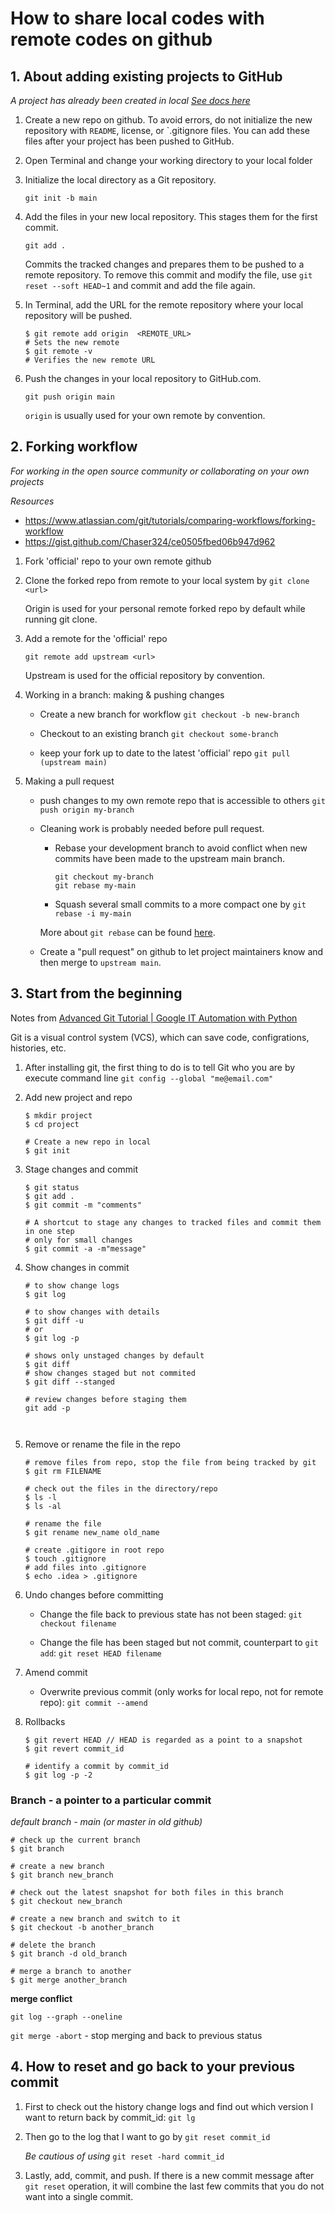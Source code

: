 # How to share local codes with remote codes on github

## 1. About adding existing projects to GitHub

*A project has already been created in local*  [*See docs here*](https://docs.github.com/en/github/importing-your-projects-to-github/importing-source-code-to-github/adding-an-existing-project-to-github-using-the-command-line) 

1. Create a new repo on github.
   To avoid errors, do not initialize the new repository with `README`, license, or `.gitignore files. 
You can add these files after your project has been pushed to GitHub.


2. Open Terminal and change your working directory to your local folder


3. Initialize the local directory as a Git repository.

    ```
   git init -b main
   ```


4. Add the files in your new local repository. 
This stages them for the first commit.

    ```
   git add .
   ```
   
   Commits the tracked changes and prepares them to be pushed to a remote repository.
   To remove this commit and modify the file, use `git reset --soft HEAD~1` and commit and add the file again.


5. In Terminal, add the URL for the remote repository where your local repository will be pushed.
   
   ```
   $ git remote add origin  <REMOTE_URL> 
   # Sets the new remote
   $ git remote -v
   # Verifies the new remote URL
   ```

6. Push the changes in your local repository to GitHub.com.

   ```
   git push origin main
   ```
   
   `origin` is usually used for your own remote by convention.


## 2. Forking workflow

*For working in the open source community or collaborating on your own projects*

*Resources*
- https://www.atlassian.com/git/tutorials/comparing-workflows/forking-workflow 
- https://gist.github.com/Chaser324/ce0505fbed06b947d962


1. Fork 'official' repo to your own remote github


2. Clone the forked repo from remote to your local system by `git clone <url>`

   Origin is used for your personal remote forked repo by default while running git clone. 

3. Add a remote for the 'official' repo
   
   ```
   git remote add upstream <url>
   ```

   Upstream is used for the official repository by convention.


4. Working in a branch: making & pushing changes
   
   * Create a new branch for workflow `git checkout -b new-branch`
   
   * Checkout to an existing branch `git checkout some-branch`
   
   * keep your fork up to date to the latest 'official' repo `git pull (upstream main)`
   

5. Making a pull request

   * push changes to my own remote repo that is accessible to others `git push origin my-branch`

   * Cleaning work is probably needed before pull request.

     - Rebase your development branch to avoid conflict when new commits have been made to the upstream main branch. 
     
        ```
        git checkout my-branch
        git rebase my-main
        ```

     - Squash several small commits to a more compact one by `git rebase -i my-main`

     More about `git rebase` can be found [here](https://git-scm.com/docs/git-rebase).

   * Create a "pull request" on github to let project maintainers know and then merge to `upstream main`.
   


## 3. Start from the beginning

Notes from [Advanced Git Tutorial | Google IT Automation with Python](https://www.youtube.com/watch?v=TwVuFwyztEE)

Git is a visual control system (VCS), which can save code, configrations, histories, etc.

1. After installing git, the first thing to do is to tell Git who you are by execute command line `git config --global "me@email.com"`


2. Add new project and repo

   ```
   $ mkdir project
   $ cd project
   
   # Create a new repo in local
   $ git init 
   ```


3. Stage changes and commit

   ```
   $ git status
   $ git add .
   $ git commit -m "comments"
   
   # A shortcut to stage any changes to tracked files and commit them in one step 
   # only for small changes
   $ git commit -a -m"message"
   ```
 
4. Show changes in commit

   ```
   # to show change logs
   $ git log
   
   # to show changes with details
   $ git diff -u
   # or 
   $ git log -p
   
   # shows only unstaged changes by default
   $ git diff
   # show changes staged but not commited
   $ git diff --stanged
   
   # review changes before staging them
   git add -p
   
 
5. Remove or rename the file in the repo

   ```
   # remove files from repo, stop the file from being tracked by git
   $ git rm FILENAME
   
   # check out the files in the directory/repo
   $ ls -l
   $ ls -al
   
   # rename the file
   $ git rename new_name old_name
   
   # create .gitigore in root repo
   $ touch .gitignore
   # add files into .gitignore
   $ echo .idea > .gitignore
   ```
  

6. Undo changes before committing

     - Change the file back to previous state has not been staged: `git checkout filename`

     - Change the file has been staged but not commit, counterpart to `git add`: `git reset HEAD filename`


7. Amend commit

    - Overwrite previous commit (only works for local repo, not for remote repo): `git commit --amend`


8. Rollbacks
   
   ```
   $ git revert HEAD // HEAD is regarded as a point to a snapshot
   $ git revert commit_id
   
   # identify a commit by commit_id
   $ git log -p -2
   ```

### Branch - a pointer to a particular commit

*default branch - main (or master in old github)*

```
# check up the current branch 
$ git branch

# create a new branch
$ git branch new_branch

# check out the latest snapshot for both files in this branch
$ git checkout new_branch

# create a new branch and switch to it
$ git checkout -b another_branch

# delete the branch
$ git branch -d old_branch

# merge a branch to another
$ git merge another_branch

```

**merge conflict**

`git log --graph --oneline`

`git merge -abort` - stop merging and back to previous status


## 4. How to reset and go back to your previous commit 

1. First to check out the history change logs and find out which version I want to return back by commit_id: `git lg`


2. Then go to the log that I want to go by `git reset commit_id` 

   *Be cautious of using* `git reset -hard commit_id`


3. Lastly, add, commit, and push. If there is a new commit message after `git reset` operation, it will combine the last few commits that you do not want into a single commit.